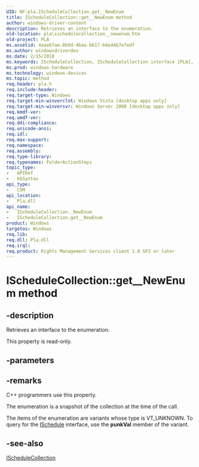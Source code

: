 ```yaml
---
UID: NF:pla.IScheduleCollection.get__NewEnum
title: IScheduleCollection::get__NewEnum method
author: windows-driver-content
description: Retrieves an interface to the enumeration.
old-location: pla\ischedulecollection__newenum.htm
old-project: PLA
ms.assetid: 4aae67ae-8b9d-4baa-b617-b6e44b7e7edf
ms.author: windowsdriverdev
ms.date: 2/15/2018
ms.keywords: IScheduleCollection, IScheduleCollection interface [PLA], _NewEnum property, IScheduleCollection._NewEnum, IScheduleCollection::get__NewEnum, _NewEnum property [PLA], _NewEnum property [PLA], IScheduleCollection interface, get__NewEnum,IScheduleCollection.get__NewEnum, pla.ischedulecollection__newenum, pla/IScheduleCollection::_NewEnum, pla/IScheduleCollection::get__NewEnum
ms.prod: windows-hardware
ms.technology: windows-devices
ms.topic: method
req.header: pla.h
req.include-header: 
req.target-type: Windows
req.target-min-winverclnt: Windows Vista [desktop apps only]
req.target-min-winversvr: Windows Server 2008 [desktop apps only]
req.kmdf-ver: 
req.umdf-ver: 
req.ddi-compliance: 
req.unicode-ansi: 
req.idl: 
req.max-support: 
req.namespace: 
req.assembly: 
req.type-library: 
req.typenames: FolderActionSteps
topic_type:
-	APIRef
-	kbSyntax
api_type:
-	COM
api_location:
-	Pla.dll
api_name:
-	IScheduleCollection._NewEnum
-	IScheduleCollection.get__NewEnum
product: Windows
targetos: Windows
req.lib: 
req.dll: Pla.dll
req.irql: 
req.product: Rights Management Services client 1.0 SP2 or later
---
```


# IScheduleCollection::get__NewEnum method


## -description


Retrieves an interface to the enumeration.

This property is read-only.


## -parameters


## -remarks



 C++ programmers use this property.

The enumeration is a snapshot of the collection at the time of the call.

The items of the enumeration are variants whose type is VT_UNKNOWN. To query for the <a href="https://msdn.microsoft.com/b02043c6-5010-45a1-a4a4-ce30cbf0dba0">ISchedule</a> interface, use the <b>punkVal</b> member of the variant.




## -see-also




<a href="https://msdn.microsoft.com/40b4a77c-5ab4-4443-801c-2e425b6ca1bc">IScheduleCollection</a>
 

 

